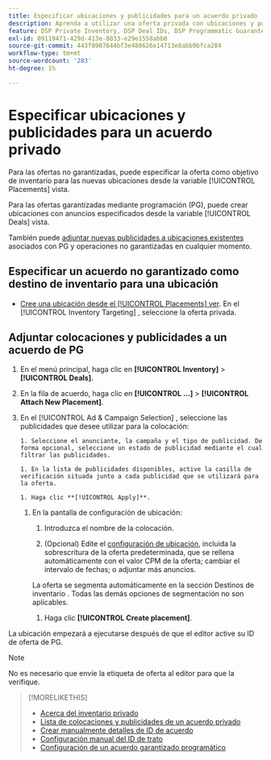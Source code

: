 ```yaml
---
title: Especificar ubicaciones y publicidades para un acuerdo privado
description: Aprenda a utilizar una oferta privada con ubicaciones y publicidades adicionales.
feature: DSP Private Inventory, DSP Deal IDs, DSP Programmatic Guaranteed Deals
exl-id: 09119471-429d-413e-8033-e29e1558abb0
source-git-commit: 443f8907644bf3e480626e14713e8abb9bfca284
workflow-type: tm+mt
source-wordcount: '283'
ht-degree: 1%

---
```


# Especificar ubicaciones y publicidades para un acuerdo privado

Para las ofertas no garantizadas, puede especificar la oferta como objetivo de inventario para las nuevas ubicaciones desde la variable [!UICONTROL Placements] vista.

Para las ofertas garantizadas mediante programación (PG), puede crear ubicaciones con anuncios especificados desde la variable [!UICONTROL Deals] vista.

También puede [adjuntar nuevas publicidades a ubicaciones existentes](/help/dsp/campaign-management/ads/ad-attach-to-placement.md) asociados con PG y operaciones no garantizadas en cualquier momento.

## Especificar un acuerdo no garantizado como destino de inventario para una ubicación

* [Cree una ubicación desde el [!UICONTROL Placements] ver](/help/dsp/campaign-management/placements/placement-create.md). En el [!UICONTROL Inventory Targeting] , seleccione la oferta privada.

## Adjuntar colocaciones y publicidades a un acuerdo de PG

1. En el menú principal, haga clic en **[!UICONTROL Inventory]** > **[!UICONTROL Deals].**

1. En la fila de acuerdo, haga clic en  **[!UICONTROL ...]** > **[!UICONTROL Attach New Placement]**.

1. En el [!UICONTROL Ad & Campaign Selection] , seleccione las publicidades que desee utilizar para la colocación:

       1. Seleccione el anunciante, la campaña y el tipo de publicidad. De forma opcional, seleccione un estado de publicidad mediante el cual filtrar las publicidades.
       
       1. En la lista de publicidades disponibles, active la casilla de verificación situada junto a cada publicidad que se utilizará para la oferta.
       
       1. Haga clic **[!UICONTROL Apply]**.
   
   1. En la pantalla de configuración de ubicación:

      1. Introduzca el nombre de la colocación.

      1. (Opcional) Edite el [configuración de ubicación](/help/dsp/campaign-management/placements/placement-settings.md), incluida la sobrescritura de la oferta predeterminada, que se rellena automáticamente con el valor CPM de la oferta; cambiar el intervalo de fechas; o adjuntar más anuncios.

      La oferta se segmenta automáticamente en la sección Destinos de inventario . Todas las demás opciones de segmentación no son aplicables.

      1. Haga clic **[!UICONTROL Create placement]**.


La ubicación empezará a ejecutarse después de que el editor active su ID de oferta de PG.

>[!NOTE]
>
> No es necesario que envíe la etiqueta de oferta al editor para que la verifique.

>[!MORELIKETHIS]
>
>* [Acerca del inventario privado](private-inventory-about.md)
>* [Lista de colocaciones y publicidades de un acuerdo privado](/help/dsp/inventory/private-deal-view-placements.md)
>* [Crear manualmente detalles de ID de acuerdo](deal-id-create.md)
>* [Configuración manual del ID de trato](deal-id-settings.md)
>* [Configuración de un acuerdo garantizado programático](programmatic-guaranteed-set-up.md)

